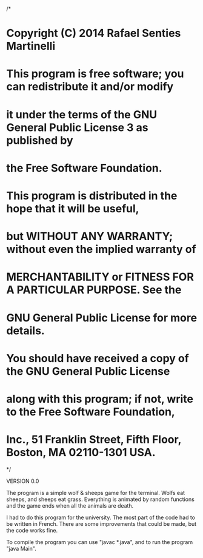 /*
#  Copyright (C) 2014  Rafael Senties Martinelli
#
#  This program is free software; you can redistribute it and/or modify
#   it under the terms of the GNU General Public License 3 as published by
#   the Free Software Foundation.
#
#  This program is distributed in the hope that it will be useful,
#   but WITHOUT ANY WARRANTY; without even the implied warranty of
#   MERCHANTABILITY or FITNESS FOR A PARTICULAR PURPOSE.  See the
#   GNU General Public License for more details.
#
# You should have received a copy of the GNU General Public License
#   along with this program; if not, write to the Free Software Foundation,
#   Inc., 51 Franklin Street, Fifth Floor, Boston, MA 02110-1301  USA.
*/

VERSION 0.0

The program is a simple wolf & sheeps game for the terminal. Wolfs eat sheeps, and sheeps eat grass. Everything is animated by random functions and the game ends when all the animals are death.

I had to do this program for the university. The most part of the code had to be written in French. There are some improvements that could be made, but the code works fine.

To compile the program you can use "javac *.java", and to run the program "java Main".
